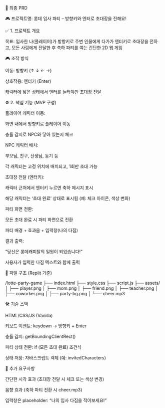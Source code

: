 

📝 최종 PRD 

🎮 프로젝트명: 롯데 입사 파티 – 방향키와 엔터로 초대장을 전해요!

✅ 1. 프로젝트 개요

목표:
입사한 나(플레이어)가 방향키로 주변 인물에게 다가가 엔터키로 초대장을 전하고, 모든 사람에게 전달한 후 축하 파티를 여는 간단한 2D 웹 게임

🎮 조작 방식





이동: 방향키 (↑ ↓ ← →)



상호작용: 엔터키 (Enter)



캐릭터에 닿은 상태에서 엔터를 눌러야만 초대장 전달

⚙️ 2. 핵심 기능 (MVP 구성)





플레이어 캐릭터 이동:





화면 내에서 방향키로 플레이어 이동



충돌 감지로 NPC와 닿아 있는지 체크



NPC 캐릭터 배치:





부모님, 친구, 선생님, 동기 등



각 캐릭터는 고정 위치에 배치되고, 1회만 초대 가능



초대장 전달 (엔터키):





캐릭터 근처에서 엔터키 누르면 축하 메시지 표시



해당 캐릭터는 ‘초대 완료’ 상태로 표시됨 (예: 체크 아이콘, 색상 변화)



파티 화면 전환:





모든 초대 완료 시 파티 화면으로 전환



파티 배경 + 효과음 + 입력창(나의 다짐)



결과 출력:





“당신은 롯데캐피탈의 일원이 되었습니다!”



사용자가 입력한 다짐 텍스트와 함께 출력

📁 파일 구조 (Replit 기준)

/lotte-party-game
├── index.html
├── style.css
├── script.js
├── assets/
│   ├── player.png
│   ├── mom.png
│   ├── friend.png
│   ├── teacher.png
│   ├── coworker.png
│   ├── party-bg.png
│   └── cheer.mp3


🛠️ 기술 스택





HTML/CSS/JS (Vanilla)



키보드 이벤트: keydown → 방향키 + Enter



충돌 감지: getBoundingClientRect()



파티 상태 전환: if (모든 초대 완료) 조건식



상태 저장: 자바스크립트 객체 (예: invitedCharacters)

🎯 추가 요구사항





간단한 시각 효과 (초대장 전달 시 체크 또는 색상 변경)



음향 효과 (축하 파티 전환 시 cheer.mp3)



입력창은 placeholder: “나의 입사 다짐을 적어보세요!”